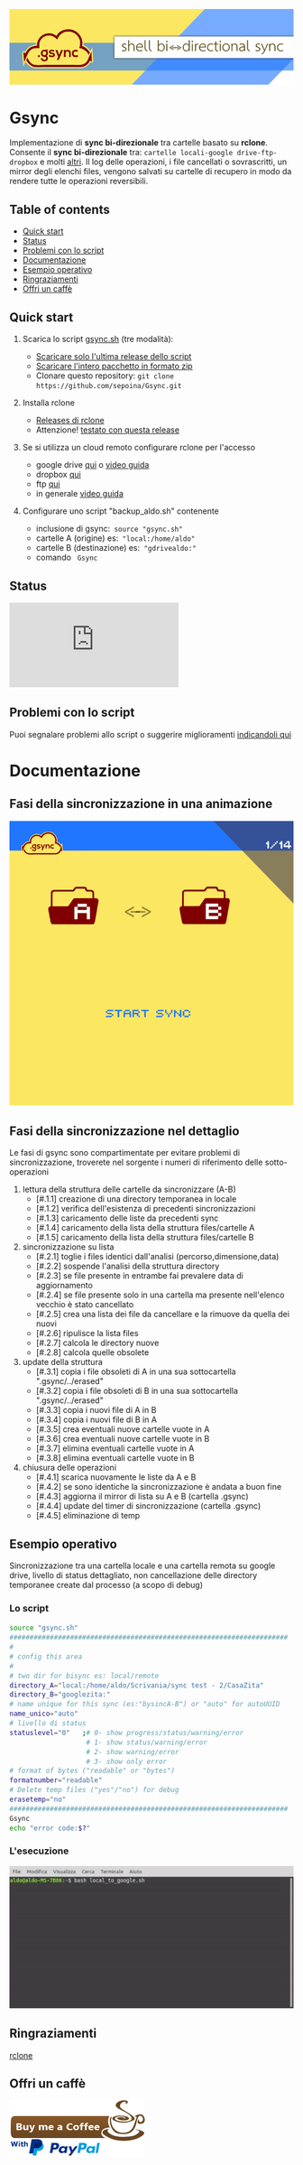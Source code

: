 ![](this_web/img/banner800x212.png)

# Gsync
Implementazione di **sync bi-direzionale** tra cartelle basato su **rclone**. Consente il **sync bi-direzionale** tra: ```cartelle locali-google drive-ftp-dropbox``` e molti [altri](https://rclone.org/overview/). Il log delle operazioni, i file cancellati o sovrascritti, un mirror degli elenchi files, vengono salvati su cartelle di recupero in modo da rendere tutte le operazioni reversibili.


## Table of contents

- [Quick start](#quick-start)
- [Status](#status)
- [Problemi con lo script](#problemi-con-lo-script)
- [Documentazione](#documentazione)
- [Esempio operativo](#esempio-operativo)
- [Ringraziamenti](#ringraziamenti)
- [Offri un caffè](#offri-un-caffè)

## Quick start

1. Scarica lo script [gsync.sh](https://github.com/sepoina/Gsync/raw/main/bin/gsync.sh) (tre modalità):

    - [Scaricare solo l'ultima release dello script](https://github.com/sepoina/Gsync/raw/main/bin/gsync.sh)
    - [Scaricare l'intero pacchetto in formato zip](https://github.com/sepoina/Gsync/archive/main.zip)
    - Clonare questo repository: `git clone https://github.com/sepoina/Gsync.git`

1. Installa rclone 
    - [Releases di rclone](https://rclone.org/downloads/)
    - Attenzione! [testato con questa release](https://beta.rclone.org/branch/fix-rmdirs-filter/v1.55.0-beta.5165.358c0832c.fix-rmdirs-filter/)

1. Se si utilizza un cloud remoto configurare rclone per l'accesso
    - google drive [qui](https://rclone.org/drive/) o [video guida](https://www.youtube.com/watch?v=f8K-V3HHDA0)
    - dropbox [qui](https://rclone.org/dropbox/) 
    - ftp [qui](https://rclone.org/ftp/)
    - in generale [video guida](https://www.youtube.com/watch?v=G8YMspboIXs)

1. Configurare uno script "backup_aldo.sh" contenente
    - inclusione di gsync:` source "gsync.sh"`
    - cartelle A (origine) es:` "local:/home/aldo"`
    - cartelle B (destinazione) es:` "gdrivealdo:"`
    - comando ` Gsync` 




## Status
[![Size dello script](https://img.badgesize.io/sepoina/Gsync/main/bin/gsync.sh?label=Size%20dello%20script&color=yellow)](https://raw.githubusercontent.com/sepoina/Gsync/main/bin/gsync.sh)


## Problemi con lo script
Puoi segnalare problemi allo script o suggerire miglioramenti [indicandoli qui](https://github.com/sepoina/Gsync/issues/new)

# Documentazione
## Fasi della sincronizzazione in una animazione
![](this_web/img/actions/animate.gif)

## Fasi della sincronizzazione nel dettaglio
Le fasi di gsync sono compartimentate per evitare problemi di sincronizzazione, troverete nel sorgente i numeri di riferimento delle sotto-operazioni
1. lettura della struttura delle cartelle da sincronizzare (A-B)
    - [#.1.1] creazione di una directory temporanea in locale
    - [#.1.2] verifica dell'esistenza di precedenti sincronizzazioni 
    - [#.1.3] caricamento delle liste da precedenti sync
    - [#.1.4] caricamento della lista della struttura files/cartelle A
    - [#.1.5] caricamento della lista della struttura files/cartelle B
1. sincronizzazione su lista
    - [#.2.1] toglie i files identici dall'analisi (percorso,dimensione,data)
    - [#.2.2] sospende l'analisi della struttura directory
    - [#.2.3] se file presente in entrambe fai prevalere data di aggiornamento
    - [#.2.4] se file presente solo in una cartella ma presente nell'elenco vecchio è stato cancellato
    - [#.2.5] crea una lista dei file da cancellare e la rimuove da quella dei nuovi
    - [#.2.6] ripulisce la lista files
    - [#.2.7] calcola le directory nuove
    - [#.2.8] calcola quelle obsolete
1. update della struttura
    - [#.3.1] copia i file obsoleti di A in una sua sottocartella ".gsync/../erased"
    - [#.3.2] copia i file obsoleti di B in una sua sottocartella ".gsync/../erased"
    - [#.3.3] copia i nuovi file di A in B
    - [#.3.4] copia i nuovi file di B in A
    - [#.3.5] crea eventuali nuove cartelle vuote in A
    - [#.3.6] crea eventuali nuove cartelle vuote in B
    - [#.3.7] elimina eventuali cartelle vuote in A
    - [#.3.8] elimina eventuali cartelle vuote in B
1. chiusura delle operazioni
    - [#.4.1] scarica nuovamente le liste da A e B
    - [#.4.2] se sono identiche la sincronizzazione è andata a buon fine
    - [#.4.3] aggiorna il mirror di lista su A e B (cartella .gsync)
    - [#.4.4] update del timer di sincronizzazione (cartella .gsync)
    - [#.4.5] eliminazione di temp 

## Esempio operativo

Sincronizzazione tra una cartella locale e una cartella remota su google drive, livello di status dettagliato, non cancellazione delle directory temporanee create dal processo (a scopo di debug)

### Lo script
```bash
source "gsync.sh"
#####################################################################
#
# config this area
#
# two dir for bisync es: local/remote
directory_A="local:/home/aldo/Scrivania/sync test - 2/CasaZita"
directory_B="googlezita:"
# name unique for this sync (es:"bysincA-B") or "auto" for autoUUID
name_unico="auto"
# livello di status
statuslevel="0"   ;# 0- show progress/status/warning/error
                   # 1- show status/warning/error
                   # 2- show warning/error
                   # 3- show only error
# format of bytes ("readable" or "bytes")
formatnumber="readable"     
# Delete temp files ("yes"/"no") for debug
erasetemp="no"            
#####################################################################
Gsync 
echo "error code:$?"
```
### L'esecuzione
![](this_web/img/sample_demo.gif)


## Ringraziamenti
[rclone](https://rclone.org/)

## Offri un caffè
[![](this_web/img/buy-me-a-coffee-with-paypal.png)](https://www.paypal.com/paypalme/giancarloghigi)
